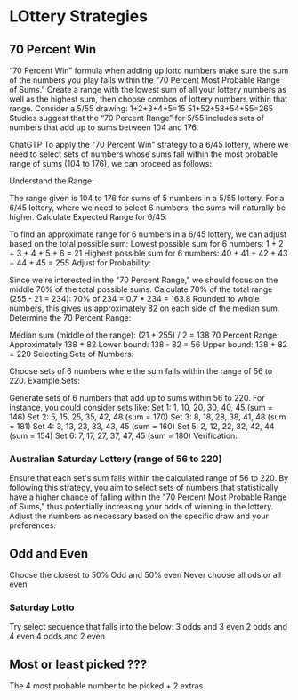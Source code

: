 

# LOttery Strategies

## 70 Percent Win

“70 Percent Win” formula when adding up lotto numbers
make sure the sum of the numbers you play falls within the “70 Percent Most Probable Range of Sums.” 
Create a range with the lowest sum of all your lottery numbers as well as the highest sum, then choose combos of lottery numbers within that range. Consider a 5/55 drawing:
1+2+3+4+5=15
51+52+53+54+55=265
Studies suggest that the “70 Percent Range” for 5/55 includes sets of numbers that add up to sums between 104 and 176.

ChatGTP
To apply the "70 Percent Win" strategy to a 6/45 lottery, where we need to select sets of numbers whose sums fall within the most probable range of sums (104 to 176), we can proceed as follows:

Understand the Range:

The range given is 104 to 176 for sums of 5 numbers in a 5/55 lottery.
For a 6/45 lottery, where we need to select 6 numbers, the sums will naturally be higher.
Calculate Expected Range for 6/45:

To find an approximate range for 6 numbers in a 6/45 lottery, we can adjust based on the total possible sum:
Lowest possible sum for 6 numbers: 1 + 2 + 3 + 4 + 5 + 6 = 21
Highest possible sum for 6 numbers: 40 + 41 + 42 + 43 + 44 + 45 = 255
Adjust for Probability:

Since we're interested in the "70 Percent Range," we should focus on the middle 70% of the total possible sums.
Calculate 70% of the total range (255 - 21 = 234):
70% of 234 = 0.7 * 234 = 163.8
Rounded to whole numbers, this gives us approximately 82 on each side of the median sum.
Determine the 70 Percent Range:

Median sum (middle of the range): (21 + 255) / 2 = 138
70 Percent Range: Approximately 138 ± 82
Lower bound: 138 - 82 = 56
Upper bound: 138 + 82 = 220
Selecting Sets of Numbers:

Choose sets of 6 numbers where the sum falls within the range of 56 to 220.
Example Sets:

Generate sets of 6 numbers that add up to sums within 56 to 220.
For instance, you could consider sets like:
Set 1: 1, 10, 20, 30, 40, 45 (sum = 146)
Set 2: 5, 15, 25, 35, 42, 48 (sum = 170)
Set 3: 8, 18, 28, 38, 41, 48 (sum = 181)
Set 4: 3, 13, 23, 33, 43, 45 (sum = 160)
Set 5: 2, 12, 22, 32, 42, 44 (sum = 154)
Set 6: 7, 17, 27, 37, 47, 45 (sum = 180)
Verification:

### Australian Saturday Lottery (range of 56 to 220)
Ensure that each set's sum falls within the calculated range of 56 to 220.
By following this strategy, you aim to select sets of numbers that statistically have a higher chance of falling within the "70 Percent Most Probable Range of Sums," thus potentially increasing your odds of winning in the lottery. Adjust the numbers as necessary based on the specific draw and your preferences.


## Odd and Even
Choose the closest to 50% Odd and 50% even
Never choose all ods or all even

### Saturday Lotto
Try select sequence that falls into the below:
3 odds and 3 even
2 odds and 4 even
4 odds and 2 even


## Most or least picked ???
The 4 most probable number to be picked + 2 extras



